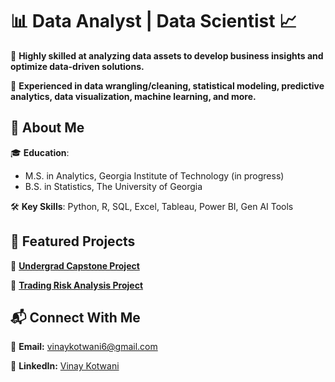 # 📊 Data Analyst | Data Scientist 📈  

🔹 **Highly skilled at analyzing data assets to develop business insights and optimize data-driven solutions.**

🔹 **Experienced in data wrangling/cleaning, statistical modeling, predictive analytics, data visualization, machine learning, and more.**    



## 📌 About Me  

🎓 **Education**: 
  - M.S. in Analytics, Georgia Institute of Technology (in progress)
  - B.S. in Statistics, The University of Georgia

🛠 **Key Skills**: Python, R, SQL, Excel, Tableau, Power BI, Gen AI Tools



## 🚀 Featured Projects  

🔹 **[Undergrad Capstone Project](project1.md)**  

🔹 **[Trading Risk Analysis Project](project2.md)** 



## 📬 Connect With Me  

📧 **Email:** [vinaykotwani6@gmail.com](mailto:vinaykotwani6@gmail.com)  

💼 **LinkedIn:** [Vinay Kotwani](https://www.linkedin.com/in/vinay-kotwani-39173222a)

